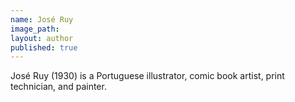 ```yaml
---
name: José Ruy
image_path:
layout: author
published: true
---
```

José Ruy (1930) is a Portuguese illustrator, comic book artist, print technician, and painter.
